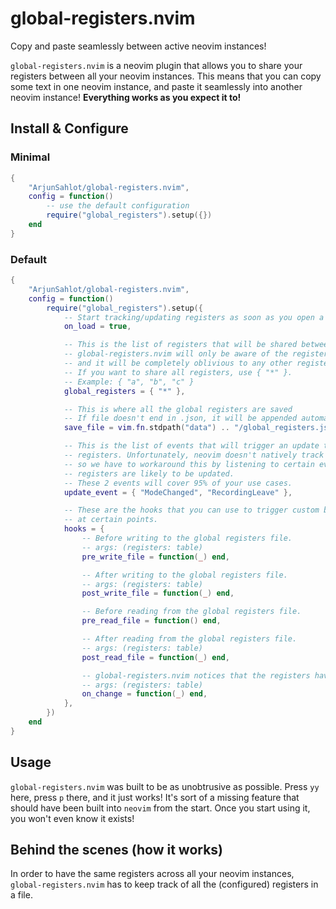 # global-registers.nvim
Copy and paste seamlessly between active neovim instances!

`global-registers.nvim` is a neovim plugin that allows you to share your registers between all your neovim instances. This means that you can copy some text in one neovim instance, and paste it seamlessly into another neovim instance! **Everything works as you expect it to!**

## Install & Configure

### Minimal

```lua
{
    "ArjunSahlot/global-registers.nvim",
    config = function()
        -- use the default configuration
        require("global_registers").setup({})
    end
}
```

### Default

```lua
{
    "ArjunSahlot/global-registers.nvim",
    config = function()
        require("global_registers").setup({
            -- Start tracking/updating registers as soon as you open a new neovim instance.
            on_load = true,

            -- This is the list of registers that will be shared between all instances.
            -- global-registers.nvim will only be aware of the registers in this list,
            -- and it will be completely oblivious to any other registers.
            -- If you want to share all registers, use { "*" }.
            -- Example: { "a", "b", "c" }
            global_registers = { "*" },

            -- This is where all the global registers are saved
            -- If file doesn't end in .json, it will be appended automatically
            save_file = vim.fn.stdpath("data") .. "/global_registers.json",

            -- This is the list of events that will trigger an update to the global
            -- registers. Unfortunately, neovim doesn't natively track register updates,
            -- so we have to workaround this by listening to certain events where
            -- registers are likely to be updated.
            -- These 2 events will cover 95% of your use cases.
            update_event = { "ModeChanged", "RecordingLeave" },

            -- These are the hooks that you can use to trigger custom behavior
            -- at certain points.
            hooks = {
                -- Before writing to the global registers file.
                -- args: (registers: table)
                pre_write_file = function(_) end,

                -- After writing to the global registers file.
                -- args: (registers: table)
                post_write_file = function(_) end,

                -- Before reading from the global registers file.
                pre_read_file = function() end,

                -- After reading from the global registers file.
                -- args: (registers: table)
                post_read_file = function(_) end,

                -- global-registers.nvim notices that the registers have changed.
                -- args: (registers: table)
                on_change = function(_) end,
            },
        })
    end
}
```


## Usage

`global-registers.nvim` was built to be as unobtrusive as possible. Press `yy` here, press `p` there, and it just works! It's sort of a missing feature that should have been built into `neovim` from the start. Once you start using it, you won't even know it exists!


## Behind the scenes (how it works)

In order to have the same registers across all your neovim instances, `global-registers.nvim` has to keep track of all the (configured) registers in a file. 
